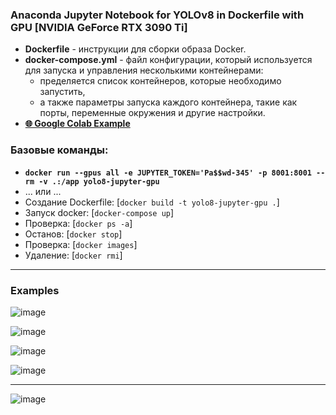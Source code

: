 
### Anaconda Jupyter Notebook for YOLOv8 in Dockerfile with GPU [NVIDIA GeForce RTX 3090 Ti]

- **Dockerfile** - инструкции для сборки образа Docker.
- **docker-compose.yml** - файл конфигурации, который используется для запуска и управления несколькими контейнерами:
  - пределяется список контейнеров, которые необходимо запустить, 
  - а также параметры запуска каждого контейнера, такие как порты, переменные окружения и другие настройки.
- **[🌐 Google Colab Example](https://colab.research.google.com/drive/1J-kp6ORIib4uyeVCtn2JK8_yXWN5qGlU?usp=sharing)**

### Базовые команды:
- **`docker run --gpus all -e JUPYTER_TOKEN='Pa$$wd-345' -p 8001:8001 --rm -v .:/app yolo8-jupyter-gpu`**
- ... или ...
- Создание Dockerfile: [`docker build -t yolo8-jupyter-gpu .`]
- Запуск docker: [`docker-compose up`]
- Проверка: [`docker ps -a`]
- Останов: [`docker stop`]
- Проверка: [`docker images`]
- Удаление: [`docker rmi`]

---

### Examples

![image](https://github.com/DmPanf/Docker_GPU_Jupyter/assets/99917230/db37823d-1b77-4522-aa72-56107c8e77a0)


![image](https://github.com/DmPanf/Docker_GPU_Jupyter/assets/99917230/5f0e6ed6-3ba4-4010-b869-f2ed92ed467f)


![image](https://github.com/DmPanf/Docker_GPU_Jupyter/assets/99917230/ef68c185-9afd-4e4d-ae74-1d7a1dba7b69)


![image](https://github.com/DmPanf/Docker_GPU_Jupyter/assets/99917230/3f50c737-2aab-4109-9c80-8297d6af664a)


---

![image](https://github.com/DmPanf/Docker_GPU_Jupyter/assets/99917230/06c66914-b957-4280-a210-5b2752220115)
